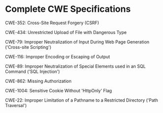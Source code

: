 

# Complete CWE Specifications

CWE-352: Cross-Site Request Forgery (CSRF)

CWE-434: Unrestricted Upload of File with Dangerous Type

CWE-79: Improper Neutralization of Input During Web Page Generation ('Cross-site Scripting')

CWE-116: Improper Encoding or Escaping of Output

CWE-89: Improper Neutralization of Special Elements used in an SQL Command ('SQL Injection')

CWE-862: Missing Authorization

CWE-1004: Sensitive Cookie Without 'HttpOnly' Flag

CWE-22: Improper Limitation of a Pathname to a Restricted Directory ('Path Traversal')